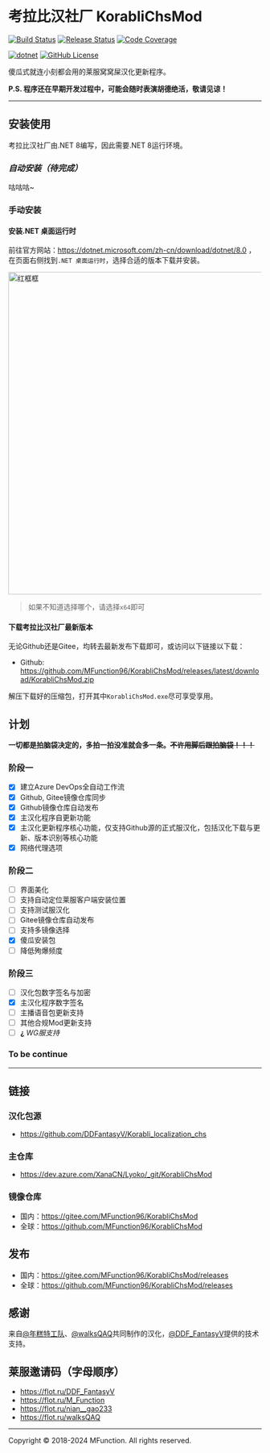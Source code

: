 # 考拉比汉社厂 KorabliChsMod

[![Build Status](https://dev.azure.com/XanaCN/Lyoko/_apis/build/status/KorabliChsMod/Build?branchName=main)](https://dev.azure.com/XanaCN/Lyoko/_build/latest?definitionId=20&branchName=main) [![Release Status](https://vsrm.dev.azure.com/XanaCN/_apis/public/Release/badge/f06af8ee-5084-455c-ac24-8fc4f735382c/5/7)](https://dev.azure.com/XanaCN/Lyoko/_release?view=all&path=%5CKorabliChsMod&_a=releases) [![Code Coverage](https://img.shields.io/azure-devops/coverage/XanaCN/Lyoko/20/main)]()

[![dotnet](https://img.shields.io/badge/.NET-%3E%3D8.0.4-blue.svg?style=flat-square&logo=.NET)](https://dotnet.microsoft.com/)
[![GitHub License](https://img.shields.io/github/license/MFunction96/KorabliChsMod)](https://github.com/MFunction96/KorabliChsMod/blob/main/LICENSE)


傻瓜式就连小刻都会用的莱服窝窝屎汉化更新程序。

**P.S. 程序还在早期开发过程中，可能会随时表演胡德绝活，敬请见谅！**

---

## 安装使用

考拉比汉社厂由.NET 8编写，因此需要.NET 8运行环境。

### *自动安装（待完成）*

咕咕咕~

### 手动安装

#### 安装.NET 桌面运行时

前往官方网站：https://dotnet.microsoft.com/zh-cn/download/dotnet/8.0 ，在页面右侧找到`.NET 桌面运行时`，选择合适的版本下载并安装。

<img src="https://dev.azure.com/XanaCN/f06af8ee-5084-455c-ac24-8fc4f735382c/_apis/git/repositories/d36405a6-bc74-45e3-b720-3a2c79f5c30e/items?path=/doc/README/.NETDesktopRuntime.png" alt="红框框" width="640" height="auto">

> 如果不知道选择哪个，请选择`x64`即可

#### 下载考拉比汉社厂最新版本

无论Github还是Gitee，均转去最新发布下载即可，或访问以下链接以下载：

- Github: https://github.com/MFunction96/KorabliChsMod/releases/latest/download/KorabliChsMod.zip

解压下载好的压缩包，打开其中`KorabliChsMod.exe`尽可享受享用。

## 计划

**一切都是拍脑袋决定的，多拍一拍没准就会多一条。~~不许用脚后跟拍脑袋！！！~~**

### 阶段一

- [x] 建立Azure DevOps全自动工作流
- [x] Github, Gitee镜像仓库同步
- [x] Github镜像仓库自动发布
- [x] 主汉化程序自更新功能
- [x] 主汉化更新程序核心功能，仅支持Github源的正式服汉化，包括汉化下载与更新、版本识别等核心功能
- [x] 网络代理选项

### 阶段二

- [ ] 界面美化
- [ ] 支持自动定位莱服客户端安装位置
- [ ] 支持测试服汉化
- [ ] Gitee镜像仓库自动发布
- [ ] 支持多镜像选择
- [x] 傻瓜安装包
- [ ] 降低殉爆频度

### 阶段三

- [ ] 汉化包数字签名与加密
- [x] 主汉化程序数字签名
- [ ] 主播语音包更新支持
- [ ] 其他合规Mod更新支持
- [ ] **¿** *WG服支持*

### To be continue

---

## 链接

### 汉化包源

- https://github.com/DDFantasyV/Korabli_localization_chs

### 主仓库

- https://dev.azure.com/XanaCN/Lyoko/_git/KorabliChsMod

### 镜像仓库

- 国内：https://gitee.com/MFunction96/KorabliChsMod
- 全球：https://github.com/MFunction96/KorabliChsMod

## 发布

- 国内：https://gitee.com/MFunction96/KorabliChsMod/releases
- 全球：https://github.com/MFunction96/KorabliChsMod/releases

## 感谢

来自[@年糕特工队](https://space.bilibili.com/103312972)、[@walksQAQ](https://space.bilibili.com/87278382)共同制作的汉化，[@DDF_FantasyV](https://space.bilibili.com/475887963)提供的技术支持。

## 莱服邀请码（字母顺序）

- https://flot.ru/DDF_FantasyV
- https://flot.ru/M_Function
- https://flot.ru/nian__gao233
- https://flot.ru/walksQAQ

---

Copyright &copy; 2018-2024 MFunction.
All rights reserved.